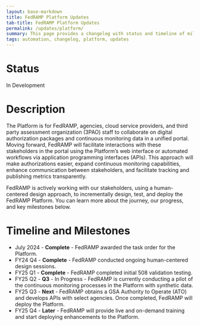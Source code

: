 ```yaml
---
layout: base-markdown
title: FedRAMP Platform Updates
tab-title: FedRAMP Platform Updates
permalink: /updates/platform/
summary: This page provides a changelog with status and timeline of milestones in the development, operation, and maintenance of the FedRAMP Platform.
tags: automation, changelog, platform, updates
---
```


# Status

In Development

# Description

The Platform is for FedRAMP, agencies, cloud service providers, and third party assessment organization (3PAO) staff to collaborate on digital authorization packages and continuous monitoring data in a unified portal. Moving forward, FedRAMP will facilitate interactions with these stakeholders in the portal using the Platform’s web interface or automated workflows via application programming interfaces (APIs). This approach will make authorizations easier, expand continuous monitoring capabilities, enhance communication between stakeholders, and facilitate tracking and publishing metrics transparently.

FedRAMP is actively working with our stakeholders, using a human-centered design approach, to incrementally design, test, and deploy the FedRAMP Platform. You can learn more about the journey, our progress, and key milestones below.

# Timeline and Milestones

- July 2024 - **Complete** - FedRAMP awarded the task order for the Platform.
- FY24 Q4 - **Complete** - FedRAMP conducted ongoing human-centered design sessions.
- FY25 Q1 - **Complete** - FedRAMP completed initial 508 validation testing.
- FY25 Q2 - **Q3** - In Progress - FedRAMP is currently conducting a pilot of the continuous monitoring processes in the Platform with synthetic data.
- FY25 Q3 - **Next** - FedRAMP obtains a GSA Authority to Operate (ATO) and develops APIs with select agencies. Once completed, FedRAMP will deploy the Platform.
- FY25 Q4 - **Later** -  FedRAMP will provide live and on-demand training and start deploying enhancements to the Platform.
